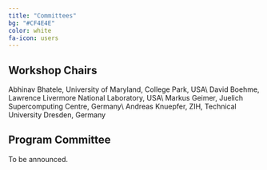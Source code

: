 ```yaml
---
title: "Committees"
bg: "#CF4E4E"
color: white
fa-icon: users
---
```


## Workshop Chairs

Abhinav Bhatele, University of Maryland, College Park, USA\\
David Boehme, Lawrence Livermore National Laboratory, USA\\
Markus Geimer, Juelich Supercomputing Centre, Germany\\
Andreas Knuepfer, ZIH, Technical University Dresden, Germany

## Program Committee

To be announced.
